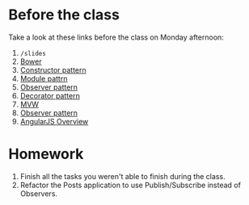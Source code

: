 # Before the class

Take a look at these links before the class on Monday afternoon:

1. `/slides`
2. [Bower](http://bower.io/)
3. [Constructor pattern](http://addyosmani.com/resources/essentialjsdesignpatterns/book/#constructorpatternjavascript)
4. [Module pattrn](http://addyosmani.com/resources/essentialjsdesignpatterns/book/#modulepatternjavascript)
5. [Observer pattern](http://addyosmani.com/resources/essentialjsdesignpatterns/book/#observerpatternjavascript)
6. [Decorator pattern](http://addyosmani.com/resources/essentialjsdesignpatterns/book/#decoratorpatternjavascript)
7. [MVW](http://addyosmani.com/resources/essentialjsdesignpatterns/book/#detailmvcmvp)
8. [Observer pattern](http://addyosmani.com/resources/essentialjsdesignpatterns/book/#observerpatternjquery)
9. [AngularJS Overview](http://blog.mgechev.com/2014/05/08/angularjs-in-patterns-part-1-overview-of-angularjs/)

# Homework

1. Finish all the tasks you weren't able to finish during the class.
2. Refactor the Posts application to use Publish/Subscribe instead of Observers.
